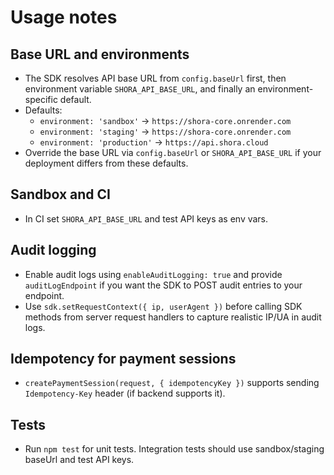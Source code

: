 # Usage notes

## Base URL and environments
- The SDK resolves API base URL from `config.baseUrl` first, then environment variable `SHORA_API_BASE_URL`, and finally an environment-specific default.
- Defaults:
  - `environment: 'sandbox'` → `https://shora-core.onrender.com`
  - `environment: 'staging'` → `https://shora-core.onrender.com`
  - `environment: 'production'` → `https://api.shora.cloud`
- Override the base URL via `config.baseUrl` or `SHORA_API_BASE_URL` if your deployment differs from these defaults.

## Sandbox and CI
- In CI set `SHORA_API_BASE_URL` and test API keys as env vars.

## Audit logging
- Enable audit logs using `enableAuditLogging: true` and provide `auditLogEndpoint` if you want the SDK to POST audit entries to your endpoint.
- Use `sdk.setRequestContext({ ip, userAgent })` before calling SDK methods from server request handlers to capture realistic IP/UA in audit logs.

## Idempotency for payment sessions
- `createPaymentSession(request, { idempotencyKey })` supports sending `Idempotency-Key` header (if backend supports it).

## Tests
- Run `npm test` for unit tests. Integration tests should use sandbox/staging baseUrl and test API keys.
